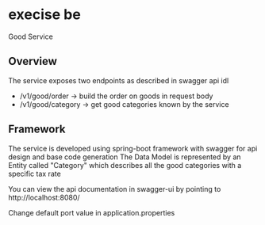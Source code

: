 # execise be

Good Service 


## Overview

The service exposes two endpoints as described in swagger api idl

- /v1/good/order -> build the order on goods in request body
- /v1/good/category -> get good categories known by the service   

## Framework
  
The service is developed using spring-boot framework with swagger for api design and base code generation 
The Data Model is represented by an Entity called "Category" which describes all the good categories with a specific tax rate 

You can view the api documentation in swagger-ui by pointing to  
http://localhost:8080/  

Change default port value in application.properties
